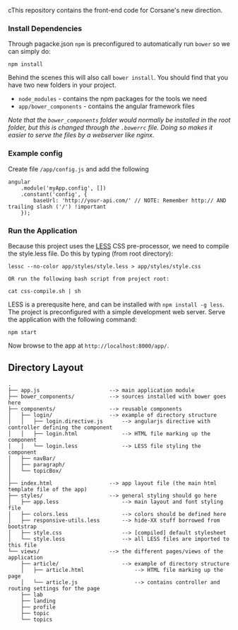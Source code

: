 cThis repository contains the front-end code for Corsane's new direction. 

### Install Dependencies

Through pagacke.json `npm` is preconfigured to automatically run `bower` so we can simply do:

```
npm install
```

Behind the scenes this will also call `bower install`.  You should find that you have two new
folders in your project.

* `node_modules` - contains the npm packages for the tools we need
* `app/bower_components` - contains the angular framework files

*Note that the `bower_components` folder would normally be installed in the root folder, but this is changed through the `.bowerrc` file. Doing so makes it easier to serve the files by a webserver like nginx.*

### Example config

Create file ```/app/config.js``` and add the following

```
angular
    .module('myApp.config', [])
    .constant('config', {
        baseUrl: 'http://your-api.com/' // NOTE: Remember http:// AND trailing slash ('/') !important
    });
```

### Run the Application

Because this project uses the [LESS](http://lesscss.org/) CSS pre-processor, we need to compile the style.less file. Do this by typing (from root directory):

```
lessc --no-color app/styles/style.less > app/styles/style.css

OR run the following bash script from project root:

cat css-compile.sh | sh
```

LESS is a prerequsite here, and can be installed with `npm install -g less`. The project is preconfigured with a simple development web server. Serve the application with the following command:

```
npm start
```

Now browse to the app at `http://localhost:8000/app/`.


## Directory Layout

```
.
├── app.js 						--> main application module
├── bower_components/ 			--> sources installed with bower goes here
├── components/ 				--> reusable components
│   ├── login/					--> example of directory structure
│   │   ├── login.directive.js  	--> angularjs directive with controller defining the component
│   │   ├── login.html 		 		--> HTML file marking up the component
│   │   └── login.less 				--> LESS file styling the component
│   ├── navBar/
│   ├── paragraph/
│   └── topicBox/
│
├── index.html 					--> app layout file (the main html template file of the app)
├── styles/ 					--> general styling should go here
│   ├── app.less 					--> main layout and font styling file
│   ├── colors.less 				--> colors should be defined here
│   ├── responsive-utils.less 		--> hide-XX stuff borrowed from bootstrap
│   ├── style.css 					--> [compiled] default stylesheet 
│   └── style.less 					--> all LESS files are imported to this file
└── views/ 						--> the different pages/views of the application
    ├── article/ 					--> example of directory structure
    │   ├── article.html 				--> HTML file marking up the page
    │   └── article.js 					--> contains controller and routing settings for the page
    ├── lab
    ├── landing
    ├── profile
    ├── topic
    └── topics
```